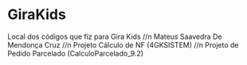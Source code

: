 # GiraKids
Local dos códigos que fiz para Gira Kids //n
Mateus Saavedra De Mendonça Cruz //n
Projeto Cálculo de NF (4GKSISTEM) //n
Projeto de Pedido Parcelado (CalculoParcelado_9.2)
